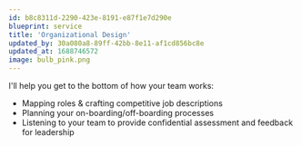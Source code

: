 ```yaml
---
id: b8c8311d-2290-423e-8191-e87f1e7d290e
blueprint: service
title: 'Organizational Design'
updated_by: 30a080a8-89ff-42bb-8e11-af1cd856bc8e
updated_at: 1688746572
image: bulb_pink.png
---
```

I'll help you get to the bottom of how your team works:
- Mapping roles & crafting competitive job descriptions
- Planning your on-boarding/off-boarding processes
- Listening to your team to provide confidential assessment and feedback for leadership